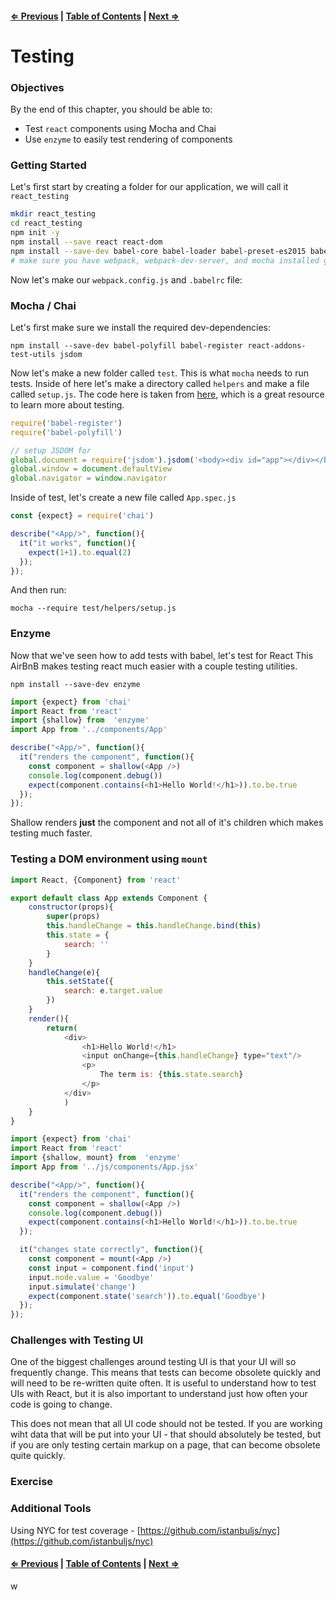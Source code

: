 #### [⇐ Previous](./05-redux_and_react.md) | [Table of Contents](./../readme.md) | [Next ⇒](./07-backend.md)

# Testing

### Objectives

By the end of this chapter, you should be able to:

- Test `react` components using Mocha and Chai
- Use `enzyme` to easily test rendering of components

### Getting Started

Let's first start by creating a folder for our application, we will call it `react_testing`

```sh
mkdir react_testing
cd react_testing
npm init -y
npm install --save react react-dom
npm install --save-dev babel-core babel-loader babel-preset-es2015 babel-preset-react chai 
# make sure you have webpack, webpack-dev-server, and mocha installed globally
```

Now let's make our `webpack.config.js` and `.babelrc` file:

### Mocha / Chai

Let's first make sure we install the required dev-dependencies:

`npm install --save-dev babel-polyfill babel-register react-addons-test-utils jsdom`

Now let's make a new folder called `test`. This is what `mocha` needs to run tests. Inside of here let's make a directory called `helpers` and make a file called `setup.js`. The code here is taken from [here](https://github.com/kentcdodds/react-mocha-workshop/blob/master/test/helpers/setup-test-env.js), which is a great resource to learn more about testing. 

```js
require('babel-register')
require('babel-polyfill')

// setup JSDOM for 
global.document = require('jsdom').jsdom('<body><div id="app"></div></body>')
global.window = document.defaultView
global.navigator = window.navigator
```

Inside of test, let's create a new file called `App.spec.js`

```js
const {expect} = require('chai')

describe("<App/>", function(){
  it("it works", function(){
    expect(1+1).to.equal(2)
  });
});
```

And then run:

`mocha --require test/helpers/setup.js`

### Enzyme

Now that we've seen how to add tests with babel, let's test for React This AirBnB makes testing react much easier with a couple testing utilities. 

`npm install --save-dev enzyme`

```js
import {expect} from 'chai'
import React from 'react'
import {shallow} from  'enzyme'
import App from '../components/App'

describe("<App/>", function(){
  it("renders the component", function(){
    const component = shallow(<App />)
    console.log(component.debug())
    expect(component.contains(<h1>Hello World!</h1>)).to.be.true
  });
});
```

Shallow renders **just** the component and not all of it's children which makes testing much faster.

### Testing a DOM environment using `mount`

```js
import React, {Component} from 'react'

export default class App extends Component {
    constructor(props){
        super(props)
        this.handleChange = this.handleChange.bind(this)
        this.state = {
            search: ''
        }
    }
    handleChange(e){
        this.setState({
            search: e.target.value
        })
    }
    render(){
        return(
            <div>
                <h1>Hello World!</h1>
                <input onChange={this.handleChange} type="text"/>
                <p>
                    The term is: {this.state.search}
                </p>
            </div>
            )
    }
}
```

```js
import {expect} from 'chai'
import React from 'react'
import {shallow, mount} from  'enzyme'
import App from '../js/components/App.jsx'

describe("<App/>", function(){
  it("renders the component", function(){
    const component = shallow(<App />)
    console.log(component.debug())
    expect(component.contains(<h1>Hello World!</h1>)).to.be.true
  });

  it("changes state correctly", function(){
    const component = mount(<App />)
    const input = component.find('input')
    input.node.value = 'Goodbye'
    input.simulate('change')
    expect(component.state('search')).to.equal('Goodbye')
  });
});

```

### Challenges with Testing UI

One of the biggest challenges around testing UI is that your UI will so frequently change. This means that tests can become obsolete quickly and will need to be re-written quite often. It is useful to understand how to test UIs with React, but it is also important to understand just how often your code is going to change. 

This does not mean that all UI code should not be tested. If you are working wiht data that will be put into your UI - that should absolutely be tested, but if you are only testing certain markup on a page, that can become obsolete quite quickly.

### Exercise

### Additional Tools

Using NYC for test coverage - [https://github.com/istanbuljs/nyc](https://github.com/istanbuljs/nyc)

#### [⇐ Previous](./05-redux_and_react.md) | [Table of Contents](./../readme.md) | [Next ⇒](./07-backend.md)
w